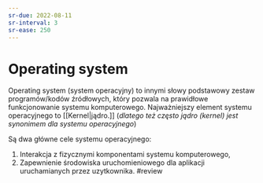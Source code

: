 ```yaml
---
sr-due: 2022-08-11
sr-interval: 3
sr-ease: 250
---
```


# Operating system
Operating system (system operacyjny) to innymi słowy podstawowy zestaw programów/kodów źródłowych, który pozwala na prawidłowe funkcjonowanie systemu komputerowego. Najważniejszy element systemu operacyjnego to [[Kernel|jądro.]] (*dlatego też często jądro (kernel) jest synonimem dla systemu operacyjnego*)

Są dwa główne cele systemu operacyjnego:
1. Interakcja z fizycznymi komponentami systemu komputerowego,
2. Zapewnienie środowiska uruchomieniowego dla aplikacji uruchamianych przez uzytkownika. #review